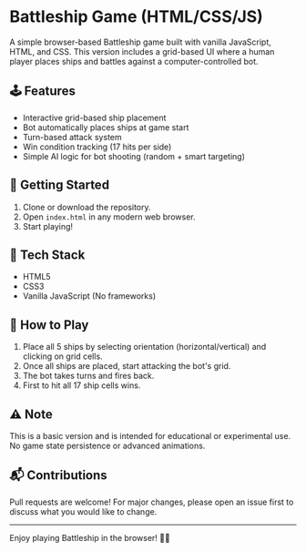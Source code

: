 # Battleship Game (HTML/CSS/JS)

A simple browser-based Battleship game built with vanilla JavaScript, HTML, and CSS. This version includes a grid-based UI where a human player places ships and battles against a computer-controlled bot.

## 🕹️ Features

- Interactive grid-based ship placement
- Bot automatically places ships at game start
- Turn-based attack system
- Win condition tracking (17 hits per side)
- Simple AI logic for bot shooting (random + smart targeting)

## 🚀 Getting Started

1. Clone or download the repository.
2. Open `index.html` in any modern web browser.
3. Start playing!

## 📂 Tech Stack

- HTML5
- CSS3
- Vanilla JavaScript (No frameworks)

## 📌 How to Play

1. Place all 5 ships by selecting orientation (horizontal/vertical) and clicking on grid cells.
2. Once all ships are placed, start attacking the bot's grid.
3. The bot takes turns and fires back.
4. First to hit all 17 ship cells wins.

## ⚠️ Note

This is a basic version and is intended for educational or experimental use. No game state persistence or advanced animations.

## 📬 Contributions

Pull requests are welcome! For major changes, please open an issue first to discuss what you would like to change.

---

Enjoy playing Battleship in the browser! 🚢💥

